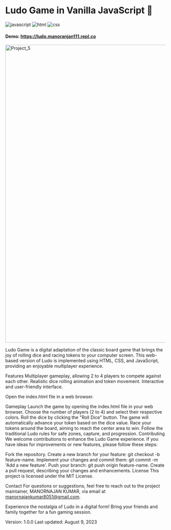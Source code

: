 # Ludo Game in Vanilla JavaScript 🚀

![javascript](https://img.shields.io/badge/JavaScript-F7DF1E?style=for-the-badge&logo=javascript&logoColor=black) ![html](https://img.shields.io/badge/HTML5-E34F26?style=for-the-badge&logo=html5&logoColor=white) ![css](https://img.shields.io/badge/CSS-239120?&style=for-the-badge&logo=css3&logoColor=white)

#### Demo: https://ludo.manoranjan111.repl.co
<img width="934" alt="Project_5" src="https://github.com/Manoranjan111/Ludo/assets/95931051/cb01c955-d114-4637-b89a-cceebf17568b">

Ludo Game is a digital adaptation of the classic board game that brings the joy of rolling dice and racing tokens to your computer screen. This web-based version of Ludo is implemented using HTML, CSS, and JavaScript, providing an enjoyable multiplayer experience.

Features
Multiplayer gameplay, allowing 2 to 4 players to compete against each other.
Realistic dice rolling animation and token movement.
Interactive and user-friendly interface.

Open the index.html file in a web browser.

Gameplay
Launch the game by opening the index.html file in your web browser.
Choose the number of players (2 to 4) and select their respective colors.
Roll the dice by clicking the "Roll Dice" button. The game will automatically advance your token based on the dice value.
Race your tokens around the board, aiming to reach the center area to win.
Follow the traditional Ludo rules for safe zones, capture, and progression.
Contributing
We welcome contributions to enhance the Ludo Game experience. If you have ideas for improvements or new features, please follow these steps:

Fork the repository.
Create a new branch for your feature: git checkout -b feature-name.
Implement your changes and commit them: git commit -m 'Add a new feature'.
Push your branch: git push origin feature-name.
Create a pull request, describing your changes and enhancements.
License
This project is licensed under the MIT License.

Contact
For questions or suggestions, feel free to reach out to the project maintainer, MANORNAJAN KUMAR, via email at manornajankumar8051@gmail.com.

Experience the nostalgia of Ludo in a digital form! Bring your friends and family together for a fun gaming session.

Version: 1.0.0
Last updated: August 9, 2023






